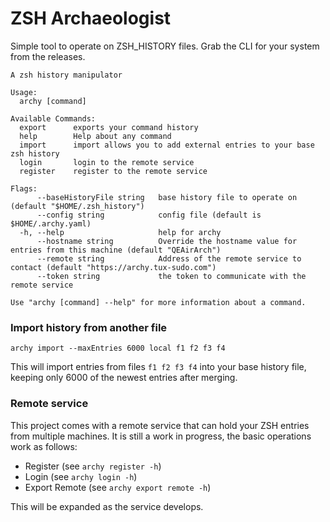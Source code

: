 ZSH Archaeologist
=================

Simple tool to operate on ZSH_HISTORY files. Grab the CLI for your system from the releases.

```
A zsh history manipulator

Usage:
  archy [command]

Available Commands:
  export      exports your command history
  help        Help about any command
  import      import allows you to add external entries to your base zsh history
  login       login to the remote service
  register    register to the remote service

Flags:
      --baseHistoryFile string   base history file to operate on (default "$HOME/.zsh_history")
      --config string            config file (default is $HOME/.archy.yaml)
  -h, --help                     help for archy
      --hostname string          Override the hostname value for entries from this machine (default "QEAirArch")
      --remote string            Address of the remote service to contact (default "https://archy.tux-sudo.com")
      --token string             the token to communicate with the remote service

Use "archy [command] --help" for more information about a command.
```

### Import history from another file

`archy import --maxEntries 6000 local f1 f2 f3 f4`

This will import entries from files `f1 f2 f3 f4` into your base history file, keeping only 6000 of the newest entries after merging.

### Remote service

This project comes with a remote service that can hold your ZSH entries from multiple machines. It is still a work in progress, the basic operations work as follows:

- Register (see `archy register -h`)
- Login (see `archy login -h`)
- Export Remote (see `archy export remote -h`)

This will be expanded as the service develops. 